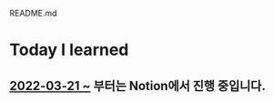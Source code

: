 README.md
# Today I learned
## [2022-03-21 ~](https://www.notion.so/woojerry-s-Dev-Record-dba58447e6b34272a66bd29a12fda3da ) 부터는 Notion에서 진행 중입니다.

